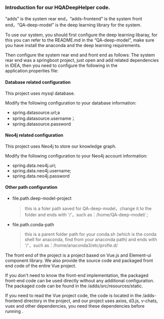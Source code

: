 ### Introduction for our HQADeepHelper code.

“adds” is the system rear end，“adds-frontend” is the system front end，“QA-deep-model” is the deep learning library for the system.

To use our system, you should first configure the deep learning libaray, for this you can refer to the README.md in the “QA-deep-model”, make sure you have install the anaconda and the deep learning requirements. 


Then configure the system rear end and front end as follows:
The system rear end was a springboot project, just open and add related dependencies in IDEA, then you need to configure the following in the application.properties file:

####    Database related configuration
This project uses mysql database.

Modify the following configuration to your database information:

*   spring.datasource.url;a
*   spring.datasource.username；
*   spring.datasource.password

####    Neo4j related configuration

This project uses Neo4j to store our knowledge graph.

Modify the following configuration to your Neo4j account information:

* spring.data.neo4j.uri; 
* spring.data.neo4j.username; 
* spring.data.neo4j.password

####    Other path configuration
*   file.path.deep-model-project
    >this is a foler path saved for QA-deep-model，change it to the folder and ends with '/'，such as：/home/QA-deep-model/ ;
*   file.path.conda-path
    >this is a parent folder path for your conda.sh (which is the conda shell for anaconda, find from your anaconda path) and ends with '/'，such as：/home/anaconda3/etc/profie.d/


The front end of the project is a project based on Vue.js and Element-ui component library. We also provide the source code and packaged front end code of the entire Vue project.


If you don't need to know the front-end implementation, the packaged front-end code can be used directly without any additional configuration. The packaged code can be found in the /adds/src/resources/static.


If you need to read the Vue project code, the code is located in the /adds-frontend directory in the project, and our project uses axios, d3.js, v-chats, vuex and other dependencies, you need these dependencies before running .